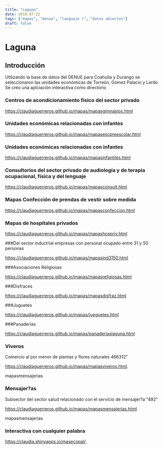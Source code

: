 ```yaml
---
title: "Laguna"
date: 2018-07-22
tags: ["mapas", "denue", "languaje r", "datos abiertos"]
draft: false
---
```


# Laguna

## Introducción

Utilizando la base de datos del DENUE para Coahuila y Durango se seleccionaron
las unidades económicas de Torreón, Gómez Palacio y Lerdo
Se creo una aplciación interactiva como directorio




### Centros de acondicionamiento físico del sector privado
<https://claudiaguerreros.github.io/mapas/mapasgimnasios.html>


### Unidades económicas relacionadas con infantes
<https://claudiaguerreros.github.io/mapas/mapasescpreescolar.html>


### Unidades económicas relacionadas con infantes
<https://claudiaguerreros.github.io/mapas/mapasinfantiles.html>

### Consultorios del sector privado de audiología y de terapia ocupacional, física y del lenguaje
<https://claudiaguerreros.github.io/mapas/mapasconsult.html>


### Mapas Confección de prendas de vestir sobre medida
<https://claudiaguerreros.github.io/mapas/mapasconfeccion.html>



### Mapas de hospitales privados
<https://claudiaguerreros.github.io/mapas/mapashospriv.html>

###Del sector inductrial empresas con personal ocupado entre 31 y 50 personas

<https://claudiaguerreros.github.io/mapas/mapasind3150.html>


###Asociaciones Religiosas

<https://claudiaguerreros.github.io/mapas/mapasreligiosas.html>

###Disfraces

<https://claudiaguerreros.github.io/mapas/mapasdisfraz.html>

###Juguetes

<https://claudiaguerreros.github.io/mapas/jueguetes.html>

###Panaderías

<https://claudiaguerreros.github.io/mapas/panaderiaslaguna.html>

### Viveros
Comercio al por menor de plantas y flores naturales  466312"

<https://claudiaguerreros.github.io/mapas/mapasviveros.html>.

mapasmensajerias

### Mensajer?as
Subsector del sector salud relacionado con el servicio de mensajer?a "492"

<https://claudiaguerreros.github.io/mapas/mapasmensajerias.html>.

mapasmensajerias

### Interactiva con cualquier palabra 

<https://claudia.shinyapps.io/masecopal/>.

